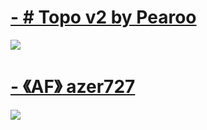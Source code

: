 # [- # Topo v2 by Pearoo](https://github.com/mqxile/skinhub/raw/main/-%20%23%20Topo%20v2%20by%20Pearoo.osk)
[![](https://osu.ppy.sh/ss/19233919/75bb)](https://github.com/mqxile/skinhub/raw/main/-%20%23%20Topo%20v2%20by%20Pearoo.osk)

# [- 《AF》 azer727](https://github.com/mqxile/skinhub/raw/main/-%20%20%20%20%20%20%20%20%20%E3%80%8AAF%E3%80%8B%20azer727.osk)
[![](https://osu.ppy.sh/ss/19233938/1e0a)](https://github.com/mqxile/skinhub/raw/main/-%20%20%20%20%20%20%20%20%20%E3%80%8AAF%E3%80%8B%20azer727.osk)
